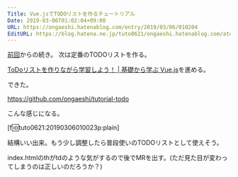 ```yaml
---
Title: Vue.jsでTODOリストを作るチュートリアル
Date: 2019-03-06T01:02:04+09:00
URL: https://ongaeshi.hatenablog.com/entry/2019/03/06/010204
EditURL: https://blog.hatena.ne.jp/tuto0621/ongaeshi.hatenablog.com/atom/entry/17680117126988502647
---
```


[前回](http://ongaeshi.hatenablog.com/entry/2019/03/03/235010)からの続き。
次は定番のTODOリストを作る。

[ToDoリストを作りながら学習しよう！ | 基礎から学ぶ Vue.js](https://cr-vue.mio3io.com/tutorials/todo.html)を進める。

できた。

https://github.com/ongaeshi/tutorial-todo 

こんな感じになる。

[f:id:tuto0621:20190306010023p:plain]

結構いい出来。もう少し調整したら普段使いのTODOリストとして使えそう。

index.htmlのthがtdのような気がするので後でMRを出す。(ただ見た目が変わってしまうのは正しいのだろうか？)
